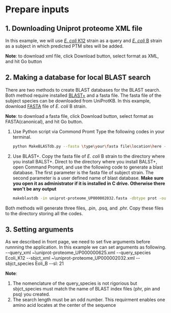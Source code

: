 # Prepare inputs
## 1. Downloading Uniprot proteome XML file
In this example, we will use [_E. coli_ K12](https://www.uniprot.org/uniprot/?query=proteome:UP000000625) strain as a query and [_E. coli_ B](https://www.uniprot.org/uniprot/?query=proteome:UP000002032) strain as a subject in which predicted PTM sites will be added.

**Note**: to download xml file, click Download button, select format as XML, and hit Go button



## 2. Making a database for local BLAST search
There are two methods to create BLAST databases for the BLAST search. Both method require installed [BLAST+](https://ftp.ncbi.nlm.nih.gov/blast/executables/blast+/2.8.1/) and a fasta file. The fasta file of the subject species can be downloaded from UniProtKB. In this example, download [FASTA](https://www.uniprot.org/uniprot/?query=proteome:UP000002032) file of _E. coli_ B strain.

**Note**: to download a fasta file, click Download button, select format as FASTA(canonical), and hit Go button.
1. Use Python script via Commond Promt
   Type the following codes in your terminal.
   ```bash
   python MakeBLASTdb.py --fasta \type\your\fasta file\location\here --result_name [species name (e.g. Ecoli_B)]
   ```
   
2. Use BLAST+. 
   Copy the fasta file of _E. coli_ B strain to the directory where you install BALST+.
   Direct to the directory where you install BALST+, open Command Prompt, and use the following code to generate a blast database. The first parameter is the fasta file of subject strain. The second parameter is a user defined name of blast database. **Make sure     you open it as administrator if it is installed in C drive. Otherwise there won't be any output** 
   ```bash
   makeblastdb -in uniprot-proteome_UP000002032.fasta -dbtype prot -out Ecoli_B
   ```
Both methods will generate three files, .pin, .psq, and .phr. Copy these files to the directory storing all the codes.


## 3. Setting arguments
As we described in front page, we need to set five arguments before runnning the application. In this example we can set arguments as following.
--query_xml ~\uniprot-proteome_UP000000625.xml
--query_species Ecoli_K12
--sbjct_xml ~\uniprot-proteome_UP000002032.xml
--sbjct_species Eoli_B
--sl: 21

**Note**: 
1. The nomenclature of the query_species is not rigorious but sbjct_species must match the name of BLAST index files (phr, pin and psq) you created.
2. The search length must be an odd number. This requirment enables one amino acid locates at the center of the sequence
